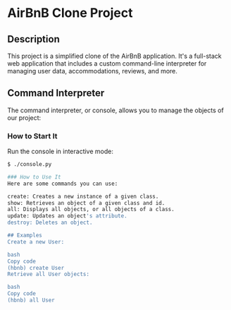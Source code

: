 # AirBnB Clone Project

## Description
This project is a simplified clone of the AirBnB application. It's a full-stack web application that includes a custom command-line interpreter for managing user data, accommodations, reviews, and more.

## Command Interpreter
The command interpreter, or console, allows you to manage the objects of our project:

### How to Start It
Run the console in interactive mode:

```bash
$ ./console.py

### How to Use It
Here are some commands you can use:

create: Creates a new instance of a given class.
show: Retrieves an object of a given class and id.
all: Displays all objects, or all objects of a class.
update: Updates an object's attribute.
destroy: Deletes an object.

## Examples
Create a new User:

bash
Copy code
(hbnb) create User
Retrieve all User objects:

bash
Copy code
(hbnb) all User
